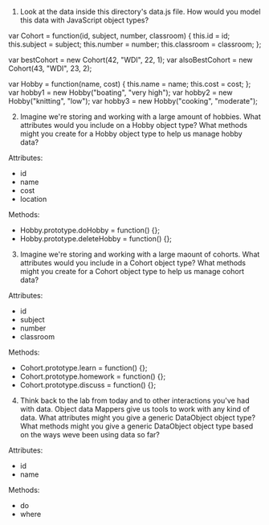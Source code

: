 1. Look at the data inside this directory's data.js file. How would you model this data with JavaScript object types?

var Cohort = function(id, subject, number, classroom) {
	this.id = id;
	this.subject = subject;
	this.number = number;
	this.classroom = classroom;
};

var bestCohort = new Cohort(42, "WDI", 22, 1);
var alsoBestCohort = new Cohort(43, "WDI", 23, 2);

var Hobby = function(name, cost) {
	this.name = name;
	this.cost = cost;
};
var hobby1 = new Hobby("boating", "very high");
var hobby2 = new Hobby("knitting", "low");
var hobby3 = new Hobby("cooking", "moderate");



2. Imagine we're storing and working with a large amount of hobbies. What attributes would you include on a Hobby object type? 
What methods might you create for a Hobby object type to help us manage hobby data?

Attributes:
- id
- name
- cost
- location

Methods:
- Hobby.prototype.doHobby = function() {};
- Hobby.prototype.deleteHobby = function() {};


3. Imagine we're storing and working with a large maount of cohorts. What attributes would you include in a Cohort object type? 
What methods might you create for a Cohort object type to help us manage cohort data?

Attributes:
- id
- subject
- number
- classroom

Methods:
- Cohort.prototype.learn = function() {};
- Cohort.prototype.homework = function() {};
- Cohort.prototype.discuss = function() {};


4. Think back to the lab from today and to other interactions you've had with data. Object data Mappers give us tools to work with any kind of data. 
What attributes might you give a generic DataObject object type? What methods might you give a generic DataObject object type based on the ways 
weve been using data so far?

Attributes:
- id
- name

Methods:
- do
- where

